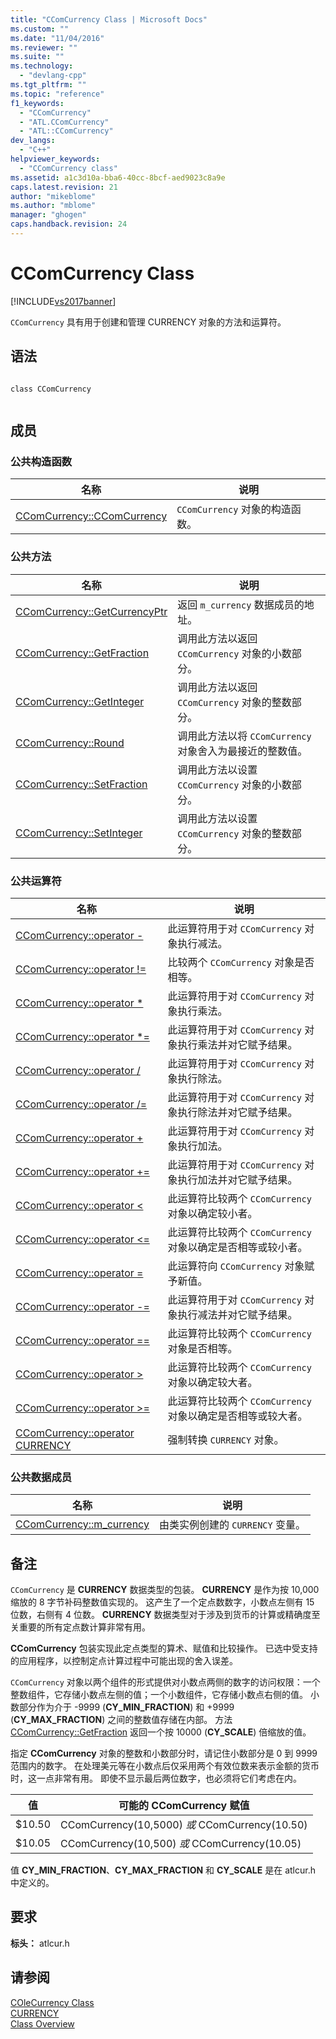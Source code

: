 ```yaml
---
title: "CComCurrency Class | Microsoft Docs"
ms.custom: ""
ms.date: "11/04/2016"
ms.reviewer: ""
ms.suite: ""
ms.technology: 
  - "devlang-cpp"
ms.tgt_pltfrm: ""
ms.topic: "reference"
f1_keywords: 
  - "CComCurrency"
  - "ATL.CComCurrency"
  - "ATL::CComCurrency"
dev_langs: 
  - "C++"
helpviewer_keywords: 
  - "CComCurrency class"
ms.assetid: a1c3d10a-bba6-40cc-8bcf-aed9023c8a9e
caps.latest.revision: 21
author: "mikeblome"
ms.author: "mblome"
manager: "ghogen"
caps.handback.revision: 24
---
```

# CComCurrency Class
[!INCLUDE[vs2017banner](../../assembler/inline/includes/vs2017banner.md)]

`CComCurrency` 具有用于创建和管理 CURRENCY 对象的方法和运算符。  
  
## 语法  
  
```  
  
class CComCurrency  
  
```  
  
## 成员  
  
### 公共构造函数  
  
|名称|说明|  
|--------|--------|  
|[CComCurrency::CComCurrency](../Topic/CComCurrency::CComCurrency.md)|`CComCurrency` 对象的构造函数。|  
  
### 公共方法  
  
|名称|说明|  
|--------|--------|  
|[CComCurrency::GetCurrencyPtr](../Topic/CComCurrency::GetCurrencyPtr.md)|返回 `m_currency` 数据成员的地址。|  
|[CComCurrency::GetFraction](../Topic/CComCurrency::GetFraction.md)|调用此方法以返回 `CComCurrency` 对象的小数部分。|  
|[CComCurrency::GetInteger](../Topic/CComCurrency::GetInteger.md)|调用此方法以返回 `CComCurrency` 对象的整数部分。|  
|[CComCurrency::Round](../Topic/CComCurrency::Round.md)|调用此方法以将 `CComCurrency` 对象舍入为最接近的整数值。|  
|[CComCurrency::SetFraction](../Topic/CComCurrency::SetFraction.md)|调用此方法以设置 `CComCurrency` 对象的小数部分。|  
|[CComCurrency::SetInteger](../Topic/CComCurrency::SetInteger.md)|调用此方法以设置 `CComCurrency` 对象的整数部分。|  
  
### 公共运算符  
  
|名称|说明|  
|--------|--------|  
|[CComCurrency::operator \-](../Topic/CComCurrency::operator%20-2.md)|此运算符用于对 `CComCurrency` 对象执行减法。|  
|[CComCurrency::operator \!\=](../Topic/CComCurrency::operator%20!=.md)|比较两个 `CComCurrency` 对象是否相等。|  
|[CComCurrency::operator \*](../Topic/CComCurrency::operator%20*.md)|此运算符用于对 `CComCurrency` 对象执行乘法。|  
|[CComCurrency::operator \*\=](../Topic/CComCurrency::operator%20*=.md)|此运算符用于对 `CComCurrency` 对象执行乘法并对它赋予结果。|  
|[CComCurrency::operator \/](../Topic/CComCurrency::operator%20-1.md)|此运算符用于对 `CComCurrency` 对象执行除法。|  
|[CComCurrency::operator \/\=](../Topic/CComCurrency::operator%20-=2.md)|此运算符用于对 `CComCurrency` 对象执行除法并对它赋予结果。|  
|[CComCurrency::operator \+](../Topic/CComCurrency::operator%20+.md)|此运算符用于对 `CComCurrency` 对象执行加法。|  
|[CComCurrency::operator \+\=](../Topic/CComCurrency::operator%20+=.md)|此运算符用于对 `CComCurrency` 对象执行加法并对它赋予结果。|  
|[CComCurrency::operator \<](../Topic/CComCurrency::operator%20%3C.md)|此运算符比较两个 `CComCurrency` 对象以确定较小者。|  
|[CComCurrency::operator \<\=](../Topic/CComCurrency::operator%20%3C=.md)|此运算符比较两个 `CComCurrency` 对象以确定是否相等或较小者。|  
|[CComCurrency::operator \=](../Topic/CComCurrency::operator%20=.md)|此运算符向 `CComCurrency` 对象赋予新值。|  
|[CComCurrency::operator \-\=](../Topic/CComCurrency::operator%20-=1.md)|此运算符用于对 `CComCurrency` 对象执行减法并对它赋予结果。|  
|[CComCurrency::operator \=\=](../Topic/CComCurrency::operator%20==.md)|此运算符比较两个 `CComCurrency` 对象是否相等。|  
|[CComCurrency::operator \>](../Topic/CComCurrency::operator%20%3E.md)|此运算符比较两个 `CComCurrency` 对象以确定较大者。|  
|[CComCurrency::operator \>\=](../Topic/CComCurrency::operator%20%3E=.md)|此运算符比较两个 `CComCurrency` 对象以确定是否相等或较大者。|  
|[CComCurrency::operator CURRENCY](../Topic/CComCurrency::operator%20CURRENCY.md)|强制转换 `CURRENCY` 对象。|  
  
### 公共数据成员  
  
|名称|说明|  
|--------|--------|  
|[CComCurrency::m\_currency](../Topic/CComCurrency::m_currency.md)|由类实例创建的 `CURRENCY` 变量。|  
  
## 备注  
 `CComCurrency` 是 **CURRENCY** 数据类型的包装。  **CURRENCY** 是作为按 10,000 缩放的 8 字节补码整数值实现的。  这产生了一个定点数数字，小数点左侧有 15 位数，右侧有 4 位数。  **CURRENCY** 数据类型对于涉及到货币的计算或精确度至关重要的所有定点数计算非常有用。  
  
 **CComCurrency** 包装实现此定点类型的算术、赋值和比较操作。  已选中受支持的应用程序，以控制定点计算过程中可能出现的舍入误差。  
  
 `CComCurrency` 对象以两个组件的形式提供对小数点两侧的数字的访问权限：一个整数组件，它存储小数点左侧的值；一个小数组件，它存储小数点右侧的值。  小数部分作为介于 \-9999 \(**CY\_MIN\_FRACTION**\) 和 \+9999 \(**CY\_MAX\_FRACTION**\) 之间的整数值存储在内部。  方法 [CComCurrency::GetFraction](../Topic/CComCurrency::GetFraction.md) 返回一个按 10000 \(**CY\_SCALE**\) 倍缩放的值。  
  
 指定 **CComCurrency** 对象的整数和小数部分时，请记住小数部分是 0 到 9999 范围内的数字。  在处理美元等在小数点后仅采用两个有效位数来表示金额的货币时，这一点非常有用。  即使不显示最后两位数字，也必须将它们考虑在内。  
  
|值|可能的 CComCurrency 赋值|  
|-------|-------------------------|  
|$10.50|CComCurrency\(10,5000\) *或* CComCurrency\(10.50\)|  
|$10.05|CComCurrency\(10,500\) *或* CComCurrency\(10.05\)|  
  
 值 **CY\_MIN\_FRACTION**、**CY\_MAX\_FRACTION** 和 **CY\_SCALE** 是在 atlcur.h 中定义的。  
  
## 要求  
 **标头：** atlcur.h  
  
## 请参阅  
 [COleCurrency Class](../../mfc/reference/colecurrency-class.md)   
 [CURRENCY](http://msdn.microsoft.com/zh-cn/5e81273c-7289-45c7-93c0-32c1553f708e)   
 [Class Overview](../../atl/atl-class-overview.md)